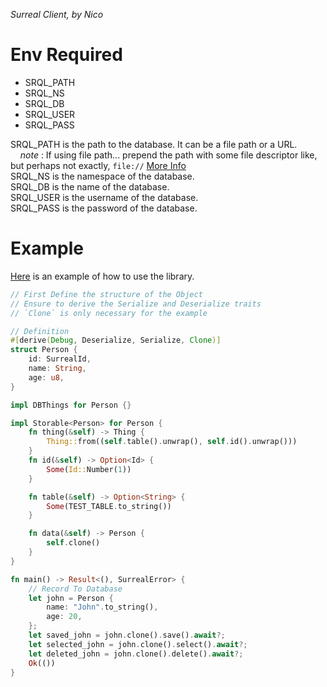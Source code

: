 *Surreal Client, by Nico*

# Env Required
- SRQL_PATH
- SRQL_NS
- SRQL_DB
- SRQL_USER
- SRQL_PASS

SRQL_PATH is the path to the database. It can be a file path or a URL.  
&nbsp;&nbsp;&nbsp;&nbsp;*note* : If using file path... prepend the path with some file descriptor like, but perhaps not exactly, `file://`  [More Info](https://docs.rs/surrealdb/latest/surrealdb/engine/any/index.html)  
SRQL_NS is the namespace of the database.  
SRQL_DB is the name of the database.  
SRQL_USER is the username of the database.  
SRQL_PASS is the password of the database.  

# Example
[Here](./examples/person.rs) is an example of how to use the library.
```rust
// First Define the structure of the Object
// Ensure to derive the Serialize and Deserialize traits
// `Clone` is only necessary for the example

// Definition
#[derive(Debug, Deserialize, Serialize, Clone)]
struct Person {
    id: SurrealId,
    name: String,
    age: u8,
}

impl DBThings for Person {}

impl Storable<Person> for Person {
    fn thing(&self) -> Thing {
        Thing::from((self.table().unwrap(), self.id().unwrap()))
    }
    fn id(&self) -> Option<Id> {
        Some(Id::Number(1))
    }

    fn table(&self) -> Option<String> {
        Some(TEST_TABLE.to_string())
    }

    fn data(&self) -> Person {
        self.clone()
    }
}

fn main() -> Result<(), SurrealError> {
    // Record To Database
    let john = Person {
        name: "John".to_string(),
        age: 20,
    };
    let saved_john = john.clone().save().await?;
    let selected_john = john.clone().select().await?;
    let deleted_john = john.clone().delete().await?;
    Ok(())
}
```



